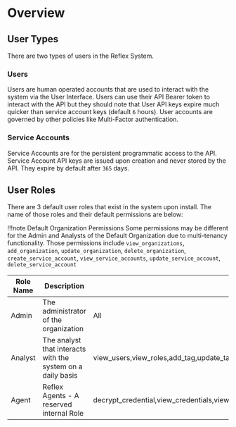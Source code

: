 # Overview

## User Types

There are two types of users in the Reflex System.

### Users

Users are human operated accounts that are used to interact with the system via the User Interface.  Users can use their API Bearer token to interact with the API but they should note that User API keys expire much quicker than service account keys (default `6` hours).  User accounts are governed by other policies like Multi-Factor authentication.

### Service Accounts

Service Accounts are for the persistent programmatic access to the API.  Service Account API keys are issued upon creation and never stored by the API.  They expire by default after `365` days.

## User Roles

There are 3 default user roles that exist in the system upon install.  The name of those roles and their default permissions are below:

!!!note Default Organization Permissions
    Some permissions may be different for the Admin and Analysts of the Default Organization due to multi-tenancy functionality.  Those permissions include `view_organizations`, `add_organization`, `update_organization`, `delete_organization`, `create_service_account`, `view_service_accounts`, `update_service_account`, `delete_service_account`


Role Name | Description | Default Permissions
--- | --- | ---
Admin | The administrator of the organization | All
Analyst | The analyst that interacts with the system on a daily basis | view_users,view_roles,add_tag,update_tag,delete_tag,view_tags,add_credential,update_credential,decrypt_credential,delete_credential,view_credentials,add_playbook,view_playbooks,add_tag_to_playbook,remove_tag_from_playbook,add_event,view_events,view_case_events,update_event,add_tag_to_event,remove_tag_from_event,add_observable,update_observable,delete_observable,add_tag_to_observable,remove_tag_from_observable,add_agent,view_agents,view_inputs,create_case,view_cases,update_case,create_case_comment,view_case_comments,update_case_comment,view_plugins,view_agent_groups,view_user_groups,create_case_template,view_case_templates,update_case_template,delete_case_template,create_case_task,view_case_tasks,update_case_task,delete_case_task,view_settings,upload_case_files,view_case_files,delete_case_files,create_event_rule,update_event_rule,delete_event_rule,view_organizations,view_event_rules,create_detection,update_detection,view_detections,delete_detection,view_notification_channels,view_notifications,view_agent_policies
Agent | Reflex Agents - A reserved internal Role | decrypt_credential,view_credentials,view_playbooks,add_event,update_event,add_tag_to_event,remove_tag_from_event,add_observable,update_observable,delete_observable,add_tag_to_observable,remove_tag_from_observable,view_agents,view_plugins,add_event,view_settings,view_inputs,view_detections,update_input,update_detection,view_agent_policies,create_agent_log_message,view_agent_logs,